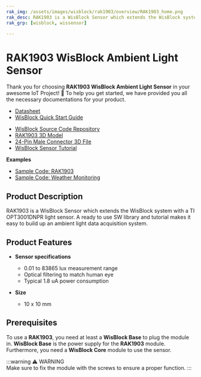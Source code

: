 ```yaml
---
rak_img: /assets/images/wisblock/rak1903/overview/RAK1903_home.png
rak_desc: RAK1903 is a WisBlock Sensor which extends the WisBlock system with a TI OPT3001DNPR light sensor. A ready to use SW library and tutorial makes it easy to build up an ambient light data acquisition system.
rak_grp: [wisblock, wissensor]

---
```



# RAK1903 WisBlock Ambient Light Sensor 

Thank you for choosing **RAK1903 WisBlock Ambient Light Sensor** in your awesome IoT Project! 🎉 To help you get started, we have provided you all the necessary documentations for your product.

* [Datasheet](../Datasheet/)
* <a href="../../Quickstart/" target="_blank">WisBlock Quick Start Guide</a>
<!---* [WisBlock Quick Start Guide](../../Quickstart/)-->
* [WisBlock Source Code Repository](https://github.com/RAKWireless/WisBlock/)
* [RAK1903 3D Model](https://downloads.rakwireless.com/3D_File/WisBlock/3D_RAK1903.stp)
* [24-Pin Male Connector 3D File](https://downloads.rakwireless.com/3D_File/Accessory/WisConnector/M24S1003K6M.stp)
* [WisBlock Sensor Tutorial](/Knowledge-Hub/Learn/WisBlock-Sensor-Tutorial/)


**Examples**
* [Sample Code: RAK1903](https://github.com/RAKWireless/WisBlock/tree/master/examples/sensors/RAK1903_Optical_OPT3001)
* [Sample Code: Weather Monitoring](https://github.com/RAKWireless/WisBlock/tree/master/examples/solutions/Weather_Monitoring) 

## Product Description

RAK1903 is a WisBlock Sensor which extends the WisBlock system with a TI OPT3001DNPR light sensor. A ready to use SW library and tutorial makes it easy to build up an ambient light data acquisition system.

## Product Features

* **Sensor specifications**
    * 0.01 to 83865 lux measurement range     
    * Optical filtering to match human eye    
    * Typical 1.8&nbsp;uA power consumption    

* **Size**
    * 10 x 10&nbsp;mm

## Prerequisites

To use a **RAK1903**, you need at least a **WisBlock Base** to plug the module in. **WisBlock Base** is the power supply for the **RAK1903** module. Furthermore, you need a **WisBlock Core** module to use the sensor.

:::warning ⚠️ WARNING    
Make sure to fix the module with the screws to ensure a proper function.
:::
